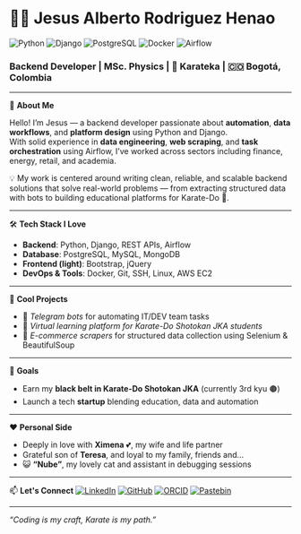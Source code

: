 # 👨‍💻 Jesus Alberto Rodriguez Henao

![Python](https://img.shields.io/badge/Python-3776AB?style=flat&logo=python&logoColor=white)
![Django](https://img.shields.io/badge/Django-092E20?style=flat&logo=django&logoColor=white)
![PostgreSQL](https://img.shields.io/badge/PostgreSQL-316192?style=flat&logo=postgresql&logoColor=white)
![Docker](https://img.shields.io/badge/Docker-2496ED?style=flat&logo=docker&logoColor=white)
![Airflow](https://img.shields.io/badge/Apache_Airflow-017CEE?style=flat&logo=apacheairflow&logoColor=white)

### Backend Developer | MSc. Physics | 🥋 Karateka | 🇨🇴 Bogotá, Colombia

---

🎯 **About Me**

Hello! I’m Jesus — a backend developer passionate about **automation**, **data workflows**, and **platform design** using Python and Django.  
With solid experience in **data engineering**, **web scraping**, and **task orchestration** using Airflow, I’ve worked across sectors including finance, energy, retail, and academia.

💡 My work is centered around writing clean, reliable, and scalable backend solutions that solve real-world problems — from extracting structured data with bots to building educational platforms for Karate-Do 🥋.

---

🛠 **Tech Stack I Love**
- **Backend**: Python, Django, REST APIs, Airflow
- **Database**: PostgreSQL, MySQL, MongoDB
- **Frontend (light)**: Bootstrap, jQuery
- **DevOps & Tools**: Docker, Git, SSH, Linux, AWS EC2

---

🚀 **Cool Projects**
- 🤖 *Telegram bots* for automating IT/DEV team tasks  
- 🥋 *Virtual learning platform for Karate-Do Shotokan JKA students*  
- 🛒 *E-commerce scrapers* for structured data collection using Selenium & BeautifulSoup  

---

🎯 **Goals**
- Earn my **black belt in Karate-Do Shotokan JKA** (currently 3rd kyu 🟤)  
- Launch a tech **startup** blending education, data and automation  

---

❤️ **Personal Side**
- Deeply in love with **Ximena** 💕, my wife and life partner  
- Grateful son of **Teresa**, and loyal to my family, friends and...  
- 😺 **“Nube”**, my lovely cat and assistant in debugging sessions  

---

📫 **Let's Connect**
[![LinkedIn](https://img.shields.io/badge/LinkedIn-jarh1992-blue?logo=linkedin)](https://linkedin.com/in/jarh1992)
[![GitHub](https://img.shields.io/badge/GitHub-jarh1992-181717?logo=github)](https://github.com/jarh1992)
[![ORCID](https://img.shields.io/badge/ORCID-0000--0002--0615--2465-a6ce39?logo=orcid&logoColor=white)](https://orcid.org/0000-0002-0615-2465)
[![Pastebin](https://img.shields.io/badge/Pastebin-31ph4n70m-yellow?logo=pastebin)](https://pastebin.com/u/31ph4n70m)

---

_“Coding is my craft, Karate is my path.”_
